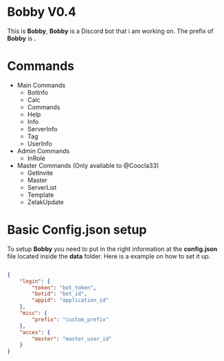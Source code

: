 # Bobby V0.4
This is **Bobby**,
**Bobby** is a Discord bot that i am working on.
The prefix of **Bobby** is **.**

# Commands
- Main Commands
  - BotInfo
  - Calc
  - Commands
  - Help
  - Info
  - ServerInfo
  - Tag
  - UserInfo
- Admin Commands
  - InRole
- Master Commands (Only available to @Coocla33)
  - GetInvite
  - Master
  - ServerList
  - Template
  - ZelakUpdate

# Basic Config.json setup
To setup **Bobby** you need to put in the right information at the **config.json** file located inside the **data** folder. Here is a example on how to set it up.
```json

{
	"login": {
		"token": "bot_token",
		"botid": "bot_id",
		"appid": "application_id"
	},
	"misc": {
		"prefix": "custom_prefix"
	},
	"acces": {
		"master": "master_user_id"
	}
}
```
